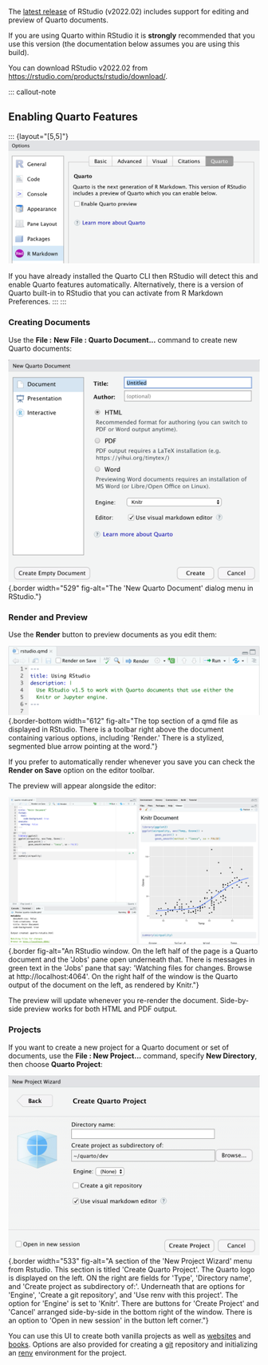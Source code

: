 The [latest release](https://rstudio.com/products/rstudio/download/) of RStudio (v2022.02) includes support for editing and preview of Quarto documents.

If you are using Quarto within RStudio it is **strongly** recommended that you use this version (the documentation below assumes you are using this build).

You can download RStudio v2022.02 from <https://rstudio.com/products/rstudio/download/>.

::: callout-note
## Enabling Quarto Features

::: {layout="[5,5]"}
![](/docs/tools/images/rstudio-enable-quarto.png)

If you have already installed the Quarto CLI then RStudio will detect this and enable Quarto features automatically. Alternatively, there is a version of Quarto built-in to RStudio that you can activate from R Markdown Preferences.
:::
:::

### Creating Documents

Use the **File :** **New File : Quarto Document...** command to create new Quarto documents:

![](/docs/tools/images/new-quarto-doc.png){.border width="529" fig-alt="The 'New Quarto Document' dialog menu in RStudio."}

### Render and Preview

Use the **Render** button to preview documents as you edit them:

![](/docs/tools/images/rstudio-render.png){.border-bottom width="612" fig-alt="The top section of a qmd file as displayed in RStudio. There is a toolbar right above the document containing various options, including 'Render.' There is a stylized, segmented blue arrow pointing at the word."}

If you prefer to automatically render whenever you save you can check the **Render on Save** option on the editor toolbar.

The preview will appear alongside the editor:

![](/docs/tools/images/rstudio-preview.png){.border fig-alt="An RStudio window. On the left half of the page is a Quarto document and the 'Jobs' pane open underneath that. There is messages in green text in the 'Jobs' pane that say: 'Watching files for changes. Browse at http://localhost:4064'. On the right half of the window is the Quarto output of the document on the left, as rendered by Knitr."}

The preview will update whenever you re-render the document. Side-by-side preview works for both HTML and PDF output.

### Projects

If you want to create a new project for a Quarto document or set of documents, use the **File : New Project...** command, specify **New Directory**, then choose **Quarto Project**:

![](/docs/tools/images/rstudio-new-knitr-project.png){.border width="533" fig-alt="A section of the 'New Project Wizard' menu from Rstudio. This section is titled 'Create Quarto Project'. The Quarto logo is displayed on the left. ON the right are fields for 'Type', 'Directory name', and 'Create project as subdirectory of:'. Underneath that are options for 'Engine', 'Create a git repository', and 'Use renv with this project'. The option for 'Engine' is set to 'Knitr'. There are buttons for 'Create Project' and 'Cancel' arranged side-by-side in the bottom right of the window. There is an option to 'Open in new session' in the button left corner."}

You can use this UI to create both vanilla projects as well as [websites](../websites/website-basics.qmd) and [books](../books/book-basics.qmd). Options are also provided for creating a [git](https://git-scm.com/) repository and initializing an [renv](https://rstudio.github.io/renv/) environment for the project.

